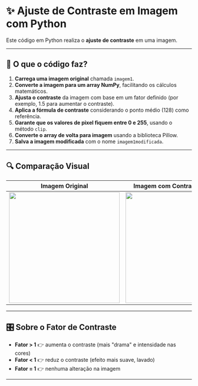 # ✨ Ajuste de Contraste em Imagem com Python

Este código em Python realiza o **ajuste de contraste** em uma imagem.

---

## 🧠 O que o código faz?

1. **Carrega uma imagem original** chamada `imagem1`.
2. **Converte a imagem para um array NumPy**, facilitando os cálculos matemáticos.
3. **Ajusta o contraste** da imagem com base em um fator definido (por exemplo, 1.5 para aumentar o contraste).
4. **Aplica a fórmula de contraste** considerando o ponto médio (128) como referência.
5. **Garante que os valores de pixel fiquem entre 0 e 255**, usando o método `clip`.
6. **Converte o array de volta para imagem** usando a biblioteca Pillow.
7. **Salva a imagem modificada** com o nome `imagem1modificada`.

---

## 🔍 Comparação Visual

| Imagem Original | Imagem com Contraste Ajustado |
|------------------|-------------------------------|
| <img src="imagem1.jpg" width="300"/> | <img src="imagem1modificada.jpg" width="300"/> |

---

## 🎛️ Sobre o Fator de Contraste

- **Fator > 1** 👉 aumenta o contraste (mais "drama" e intensidade nas cores)
- **Fator < 1** 👉 reduz o contraste (efeito mais suave, lavado)
- **Fator = 1** 👉 nenhuma alteração na imagem

---

